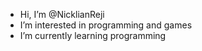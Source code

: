 -  Hi, I’m @NicklianReji
-  I’m interested in programming and games
-  I’m currently learning programming

<!---
NicklianReji/NicklianReji is a ✨ special ✨ repository because its `README.md` (this file) appears on your GitHub profile.
You can click the Preview link to take a look at your changes.
--->
